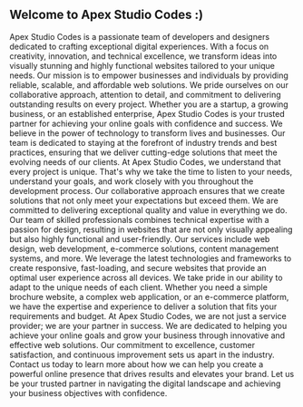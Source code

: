 ## Welcome to Apex Studio Codes :)  


Apex Studio Codes is a passionate team of developers and designers dedicated to crafting exceptional digital experiences. With a focus on creativity, innovation, and technical excellence, we transform ideas into visually stunning and highly functional websites tailored to your unique needs.
Our mission is to empower businesses and individuals by providing reliable, scalable, and affordable web solutions. We pride ourselves on our collaborative approach, attention to detail, and commitment to delivering outstanding results on every project.
Whether you are a startup, a growing business, or an established enterprise, Apex Studio Codes is your trusted partner for achieving your online goals with confidence and success.
We believe in the power of technology to transform lives and businesses. Our team is dedicated to staying at the forefront of industry trends and best practices, ensuring that we deliver cutting-edge solutions that meet the evolving needs of our clients.
At Apex Studio Codes, we understand that every project is unique. That's why we take the time to listen to your needs, understand your goals, and work closely with you throughout the development process. Our collaborative approach ensures that we create solutions that not only meet your expectations but exceed them.
We are committed to delivering exceptional quality and value in everything we do. Our team of skilled professionals combines technical expertise with a passion for design, resulting in websites that are not only visually appealing but also highly functional and user-friendly.
Our services include web design, web development, e-commerce solutions, content management systems, and more. We leverage the latest technologies and frameworks to create responsive, fast-loading, and secure websites that provide an optimal user experience across all devices.
We take pride in our ability to adapt to the unique needs of each client. Whether you need a simple brochure website, a complex web application, or an e-commerce platform, we have the expertise and experience to deliver a solution that fits your requirements and budget.
At Apex Studio Codes, we are not just a service provider; we are your partner in success. We are dedicated to helping you achieve your online goals and grow your business through innovative and effective web solutions. Our commitment to excellence, customer satisfaction, and continuous improvement sets us apart in the industry.
Contact us today to learn more about how we can help you create a powerful online presence that drives results and elevates your brand. Let us be your trusted partner in navigating the digital landscape and achieving your business objectives with confidence.
<!--

**Here are some ideas to get you started:**

🙋‍♀️ A short introduction - what is your organization all about?
🌈 Contribution guidelines - how can the community get involved?
👩‍💻 Useful resources - where can the community find your docs? Is there anything else the community should know?
🍿 Fun facts - what does your team eat for breakfast?
🧙 Remember, you can do mighty things with the power of [Markdown](https://docs.github.com/github/writing-on-github/getting-started-with-writing-and-formatting-on-github/basic-writing-and-formatting-syntax)
-->
